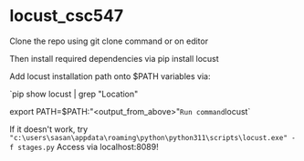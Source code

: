 # locust_csc547
Clone the repo using git clone command or on editor

Then install required dependencies via pip install locust

Add locust installation path onto $PATH variables via:

`pip show locust | grep "Location"

export PATH=$PATH:"<output_from_above>"`
Run command `locust`

If it doesn't work, try `"c:\users\sasan\appdata\roaming\python\python311\scripts\locust.exe" -f stages.py`
Access via localhost:8089!

